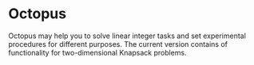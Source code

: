# Octopus
Octopus may help you to solve linear integer tasks and set experimental procedures for different purposes. The current version contains of functionality for two-dimensional Knapsack problems.
